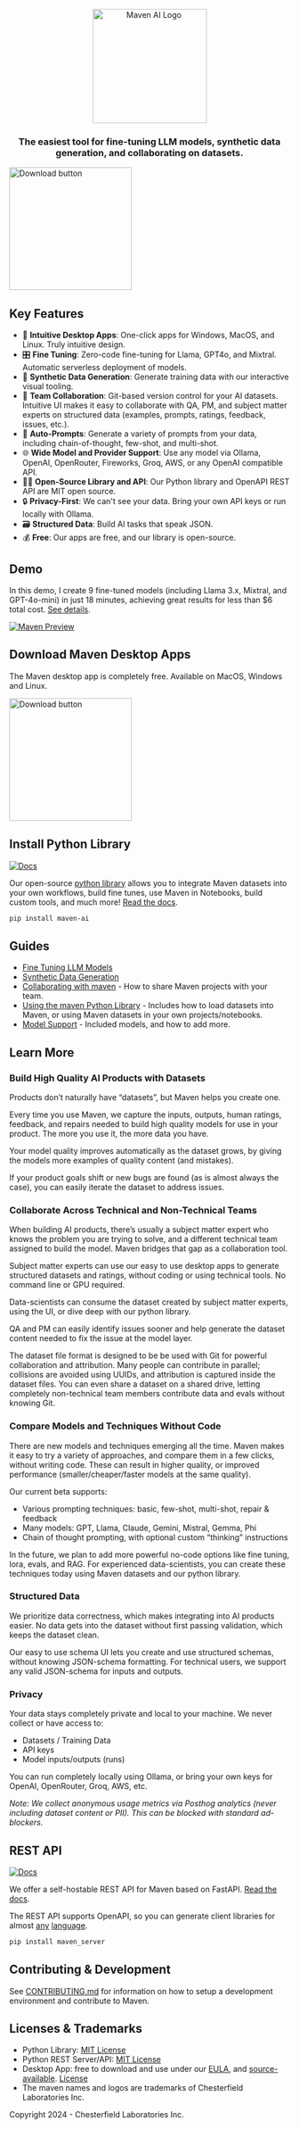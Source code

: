 <p align="center">
    <picture>
        <img width="205" alt="Maven AI Logo" src="[https://github.com/Mavendotfun/Maven/blob/main/assets/Maven%20AI%20Logo.png](https://github.com/Mavendotfun/Maven/blob/main/assets/maven1500x500.png)">
    </picture>
</p>
<h3 align="center">
    The easiest tool for fine-tuning LLM models, synthetic data generation, and collaborating on datasets.
</h3>


[<img width="220" alt="Download button" src="https://github.com/user-attachments/assets/a5d51b8b-b30a-4a16-a902-ab6ef1d58dc0">](https://github.com/Maven-AI/Maven/releases/latest)

## Key Features

- 🚀 **Intuitive Desktop Apps**: One-click apps for Windows, MacOS, and Linux. Truly intuitive design.
- 🎛️ **Fine Tuning**: Zero-code fine-tuning for Llama, GPT4o, and Mixtral. Automatic serverless deployment of models.
- 🤖 **Synthetic Data Generation**: Generate training data with our interactive visual tooling.
- 🤝 **Team Collaboration**: Git-based version control for your AI datasets. Intuitive UI makes it easy to collaborate with QA, PM, and subject matter experts on structured data (examples, prompts, ratings, feedback, issues, etc.).
- 📝 **Auto-Prompts**: Generate a variety of prompts from your data, including chain-of-thought, few-shot, and multi-shot.
- 🌐 **Wide Model and Provider Support**: Use any model via Ollama, OpenAI, OpenRouter, Fireworks, Groq, AWS, or any OpenAI compatible API.
- 🧑‍💻 **Open-Source Library and API**: Our Python library and OpenAPI REST API are MIT open source.
- 🔒 **Privacy-First**: We can't see your data. Bring your own API keys or run locally with Ollama.
- 🗃️ **Structured Data**: Build AI tasks that speak JSON.
- 💰 **Free**: Our apps are free, and our library is open-source.

## Demo

In this demo, I create 9 fine-tuned models (including Llama 3.x, Mixtral, and GPT-4o-mini) in just 18 minutes, achieving great results for less than $6 total cost. [See details](guides/Fine%20Tuning%20LLM%20Models%20Guide.md).

<a href="guides/Fine%20Tuning%20LLM%20Models%20Guide.md">
<img alt="Maven Preview" src="https://github.com/user-attachments/assets/51db632b-be98-4fc6-a31c-0ba6fd54dcbb">
</a>

## Download Maven Desktop Apps

The Maven desktop app is completely free. Available on MacOS, Windows and Linux.

[<img width="220" alt="Download button" src="https://github.com/user-attachments/assets/a5d51b8b-b30a-4a16-a902-ab6ef1d58dc0">](https://github.com/maven-AI/maven/releases/latest)

## Install Python Library

[![Docs](https://img.shields.io/badge/docs-pdoc-blue)](https://maven-ai.github.io/maven/maven_core_docs/index.html)

Our open-source [python library](https://pypi.org/project/maven-ai/) allows you to integrate Maven datasets into your own workflows, build fine tunes, use Maven in Notebooks, build custom tools, and much more! [Read the docs](https://maven-ai.github.io/maven/maven_core_docs/index.html).

```bash
pip install maven-ai
```

## Guides

- [Fine Tuning LLM Models](guides/Fine%20Tuning%20LLM%20Models%20Guide.md)
- [Synthetic Data Generation](guides/Synthetic%20Data%20Generation.md)
- [Collaborating with maven](guides/Collaborating%20with%20maven.md) - How to share Maven projects with your team.
- [Using the maven Python Library](https://maven-ai.github.io/maven/maven_core_docs/maven_ai.html) - Includes how to load datasets into Maven, or using Maven datasets in your own projects/notebooks.
- [Model Support](guides/Model%20Support.md) - Included models, and how to add more.

## Learn More

### Build High Quality AI Products with Datasets

Products don’t naturally have “datasets”, but Maven helps you create one.

Every time you use Maven, we capture the inputs, outputs, human ratings, feedback, and repairs needed to build high quality models for use in your product. The more you use it, the more data you have.

Your model quality improves automatically as the dataset grows, by giving the models more examples of quality content (and mistakes).

If your product goals shift or new bugs are found (as is almost always the case), you can easily iterate the dataset to address issues.

### Collaborate Across Technical and Non-Technical Teams

When building AI products, there’s usually a subject matter expert who knows the problem you are trying to solve, and a different technical team assigned to build the model. Maven bridges that gap as a collaboration tool.

Subject matter experts can use our easy to use desktop apps to generate structured datasets and ratings, without coding or using technical tools. No command line or GPU required.

Data-scientists can consume the dataset created by subject matter experts, using the UI, or dive deep with our python library.

QA and PM can easily identify issues sooner and help generate the dataset content needed to fix the issue at the model layer.

The dataset file format is designed to be be used with Git for powerful collaboration and attribution. Many people can contribute in parallel; collisions are avoided using UUIDs, and attribution is captured inside the dataset files. You can even share a dataset on a shared drive, letting completely non-technical team members contribute data and evals without knowing Git.

### Compare Models and Techniques Without Code

There are new models and techniques emerging all the time. Maven makes it easy to try a variety of approaches, and compare them in a few clicks, without writing code. These can result in higher quality, or improved performance (smaller/cheaper/faster models at the same quality).

Our current beta supports:

- Various prompting techniques: basic, few-shot, multi-shot, repair & feedback
- Many models: GPT, Llama, Claude, Gemini, Mistral, Gemma, Phi
- Chain of thought prompting, with optional custom “thinking” instructions

In the future, we plan to add more powerful no-code options like fine tuning, lora, evals, and RAG. For experienced data-scientists, you can create these techniques today using Maven datasets and our python library.

### Structured Data

We prioritize data correctness, which makes integrating into AI products easier. No data gets into the dataset without first passing validation, which keeps the dataset clean.

Our easy to use schema UI lets you create and use structured schemas, without knowing JSON-schema formatting. For technical users, we support any valid JSON-schema for inputs and outputs.

### Privacy

Your data stays completely private and local to your machine. We never collect or have access to:

- Datasets / Training Data
- API keys
- Model inputs/outputs (runs)

You can run completely locally using Ollama, or bring your own keys for OpenAI, OpenRouter, Groq, AWS, etc.

_Note: We collect anonymous usage metrics via Posthog analytics (never including dataset content or PII). This can be blocked with standard ad-blockers._

## REST API

[![Docs](https://img.shields.io/badge/docs-OpenAPI-blue)](https://maven-ai.github.io/maven/maven_server_openapi_docs/index.html)

We offer a self-hostable REST API for Maven based on FastAPI. [Read the docs](https://maven-ai.github.io/maven/maven_server_openapi_docs/index.html).

The REST API supports OpenAPI, so you can generate client libraries for almost [any](https://github.com/swagger-api/swagger-codegen) [language](https://openapi-generator.tech/docs/generators).

```bash
pip install maven_server
```

## Contributing & Development

See [CONTRIBUTING.md](CONTRIBUTING.md) for information on how to setup a development environment and contribute to Maven.

## Licenses & Trademarks

- Python Library: [MIT License](libs/core/LICENSE.txt)
- Python REST Server/API: [MIT License](libs/server/LICENSE.txt)
- Desktop App: free to download and use under our [EULA](app/EULA.md), and [source-available](/app). [License](app/LICENSE.txt)
- The maven names and logos are trademarks of Chesterfield Laboratories Inc.

Copyright 2024 - Chesterfield Laboratories Inc.

